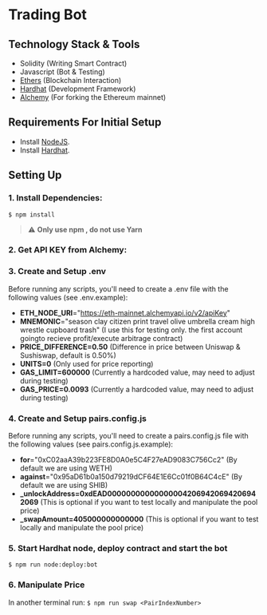 # Trading Bot

## Technology Stack & Tools
- Solidity (Writing Smart Contract)
- Javascript (Bot & Testing)
- [Ethers](https://docs.ethers.io/v5/) (Blockchain Interaction)
- [Hardhat](https://hardhat.org/docs) (Development Framework)
- [Alchemy](https://www.alchemy.com/) (For forking the Ethereum mainnet)

## Requirements For Initial Setup
- Install [NodeJS](https://nodejs.org/en/).
- Install [Hardhat](https://hardhat.org/hardhat-runner/docs/getting-started#installation).


## Setting Up
### 1. Install Dependencies:
`$ npm install`
> :warning: **Only use npm , do not use Yarn**
### 2. Get API KEY from Alchemy:
### 3. Create and Setup .env
Before running any scripts, you'll need to create a .env file with the following values (see .env.example):

- **ETH_NODE_URI**="https://eth-mainnet.alchemyapi.io/v2/apiKey"
- **MNEMONIC**="season clay citizen print travel olive umbrella cream high wrestle cupboard trash" (I use this for testing only. the first account goingto recieve profit/execute arbitrage contract)
- **PRICE_DIFFERENCE=0.50** (Difference in price between Uniswap & Sushiswap, default is 0.50%)
- **UNITS=0** (Only used for price reporting)
- **GAS_LIMIT=600000** (Currently a hardcoded value, may need to adjust during testing)
- **GAS_PRICE=0.0093** (Currently a hardcoded value, may need to adjust during testing)
### 4. Create and Setup pairs.config.js
Before running any scripts, you'll need to create a pairs.config.js file with the following values (see pairs.config.js.example):

- **for**="0xC02aaA39b223FE8D0A0e5C4F27eAD9083C756Cc2" (By default we are using WETH)
- **against**="0x95aD61b0a150d79219dCF64E1E6Cc01f0B64C4cE" (By default we are using SHIB)
- **_unlockAddress=0xdEAD000000000000000042069420694206942069** (This is optional if you want to test locally and manipulate the pool price)
- **_swapAmount=405000000000000** (This is optional if you want to test locally and manipulate the pool price)
### 5. Start Hardhat node, deploy contract and start the bot
`$ npm run node:deploy:bot`

### 6. Manipulate Price
In another terminal run:
`$ npm run swap <PairIndexNumber>`
